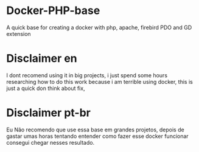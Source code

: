 # Docker-PHP-base
A quick base for creating a docker with php, apache, firebird PDO and GD extension

# Disclaimer en
I dont recomend using it in big projects, i just spend some hours researching how to do this work because i am terrible using docker, this is just a quick don think about fix,

# Disclaimer pt-br
Eu Não recomendo que use essa base em grandes projetos, depois de gastar umas horas tentando entender como fazer esse docker funcionar consegui chegar nesses resultado.
